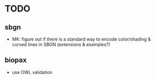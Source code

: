 # TODO

## sbgn
- MK: figure out if there is a standard way to encode color/shading & curved lines in SBGN (extensions & examples?)

## biopax
- use OWL validation
